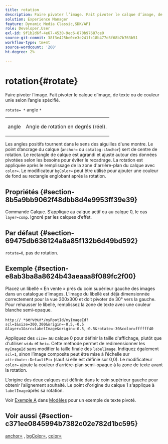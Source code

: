 ```yaml
---
title: rotation
description: Faire pivoter l’image. Fait pivoter le calque d’image, de texte ou de couleur unie selon l’angle spécifié.
solution: Experience Manager
feature: Dynamic Media Classic,SDK/API
role: Developer,User
exl-id: 9f1b2d6f-4e67-4530-9ec6-870b97687ce0
source-git-commit: 38f3e425be0ce3e241fc18b477e3f68b7b763b51
workflow-type: tm+mt
source-wordcount: '260'
ht-degree: 2%

---
```


# rotation{#rotate}

Faire pivoter l’image. Fait pivoter le calque d’image, de texte ou de couleur unie selon l’angle spécifié.

`rotate= *` angle `*`

<table id="simpletable_5531ED4C2099411DB404657E12B05314"> 
 <tr class="strow"> 
  <td class="stentry"> <p><span class="varname"> angle</span> </p> </td> 
  <td class="stentry"> <p>Angle de rotation en degrés (réel). </p></td> 
 </tr> 
</table>

Les angles positifs tournent dans le sens des aiguilles d&#39;une montre. Le point d’ancrage du calque (`anchor=` ou `catalog::Anchor`) sert de centre de rotation. Le rectangle de calque est agrandi et ajusté autour des données pivotées selon les besoins pour éviter le recadrage. La rotation est appliquée après le remplissage de la zone d&#39;arrière-plan du calque avec `color=`. Le modificateur `bgColor=` peut être utilisé pour ajouter une couleur de fond au rectangle englobant après la rotation.

## Propriétés {#section-8b5a9bb9062f48dbb8d4e9953ff39e39}

Commande Calque. S’applique au calque actif ou au calque 0, le cas `layer=comp`. Ignoré par les calques d’effet.

## Par défaut {#section-69475db636124a8a85f132b6d49bd592}

`rotate=0`, pas de rotation.

## Exemple {#section-e8ab3ba8a8624b43aeaaa8f089fc2f00}

Placez un libellé « En vente » près du coin supérieur gauche des images dans un catalogue d’images. L’image du libellé est déjà dimensionnée correctement pour la vue 300x300 et doit pivoter de 30° vers la gauche. Pour rehausser le libellé, remplissez la zone de texte avec une couleur blanche semi-opaque.

`http:// *`serveur`*/myRootId/myImageId?scl=1&size=300,300&origin=-0.5,-0.5 &layer=1&src=labelImage&origin=-0.5,-0.5&rotate=-30&color=ffffff40`

Appliquez des `size=` au calque 0 pour définir la taille d&#39;affichage, plutôt que d&#39;utiliser `wid=` et `hei=`. Cette méthode permet de redimensionner les `myImageId` sans modifier la taille finale des `labelImage`. Indiquez également `scl=1`, sinon l’image composite peut être mise à l’échelle sur `attribute::DefaultPix` (sauf si elle est définie sur 0,0). Le modificateur `color=` ajoute la couleur d’arrière-plan semi-opaque à la zone de texte avant la rotation.

L’origine des deux calques est définie dans le coin supérieur gauche pour obtenir l’alignement souhaité. Le point d&#39;origine du calque 1 s&#39;applique à `labelImage`après sa rotation.

Voir [Exemple A](../../../../../is-api/http-ref/image-serving-api-ref/c-http-protocol-reference/c-templates/r-example-a.md#reference-c78ea82e8a1646738e764fa6685dfbac) dans [Modèles](../../../../../is-api/http-ref/image-serving-api-ref/c-http-protocol-reference/c-templates/c-templates.md#concept-3cd2d2adae0e41b2979b9640244d4d3e) pour un exemple de texte pivoté.

## Voir aussi {#section-c371ee0845994b7382c02e782d1bc595}

[anchor=](../../../../../is-api/http-ref/image-serving-api-ref/c-http-protocol-reference/c-command-reference/r-anchor.md#reference-6661e548ab284b82828d8d94c8ddeb7c) , [bgColor=](../../../../../is-api/http-ref/image-serving-api-ref/c-http-protocol-reference/c-command-reference/r-bgcolor.md#reference-441371ba4ef54fe781887c5ae448f6ab), [color=](/help/aem-is-ir-api/is-api/http-ref/image-serving-api-ref/c-http-protocol-reference/c-data-types/r-is-http-color.md)
